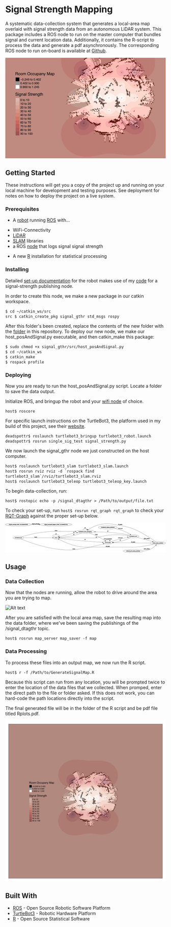# Signal Strength Mapping

A systematic data-collection system that generates a local-area map overlaid with signal strength data from an autonomous LiDAR system. This package includes a ROS node to run on the master computer that bundles signal and current location data. Additionally, it contains the R-script to process the data and generate a pdf asynchronously. The corresponding ROS node to run on-board is available at [Github](https://github.com/jtbon20/SignalStrengthNode).

![Alt text](assets/overview.png)

## Getting Started

These instructions will get you a copy of the project up and running on your local machine for development and testing purposes. See deployment for notes on how to deploy the project on a live system.

### Prerequisites
 * A [robot](https://medium.com/@taggartbonham/wifi-signal-strength-monitoring-robot-2f7ad74c360a) running [ROS](http://www.ros.org/) with...
  - WiFi-Connectivity
  - [LiDAR](https://en.wikipedia.org/wiki/Lidar)
  - [SLAM](https://ocw.mit.edu/courses/aeronautics-and-astronautics/16-412j-cognitive-robotics-spring-2005/projects/1aslam_blas_repo.pdf) libraries
  - a ROS [node](https://github.com/jtbon20/SignalStrengthNode) that logs signal signal strength
* A new [R](https://www.r-project.org/) installation for statistical processing

### Installing
Detailed [set-up documentation](https://medium.com/@taggartbonham/wifi-signal-strength-monitoring-robot-2f7ad74c360a) for the robot makes use of my [code](https://github.com/jtbon20/SignalStrengthNode) for a signal-strength publishing node.



In order to create this node, we make a new package in our catkin workspace.

```
$ cd ~/catkin_ws/src
src $ catkin_create_pkg signal_gthr std_msgs rospy
```

After this folder's been created, replace the contents of the new folder with the [folder](https://github.com/jtbon20/SignalMapping/tree/master/signal_gthr) in this repository. To deploy our new node, we make our host_posAndSignal.py executable, and then catkin_make this package:

```
$ sudo chmod +x signal_gthr/src/host_posAndSignal.py
$ cd ~/catkin_ws
$ catkin_make
$ rospack profile
```

### Deploying

Now you are ready to run the host_posAndSignal.py script. Locate a folder to save the data output.


Initialize ROS, and bringup the robot and your [wifi node](https://github.com/jtbon20/SignalStrengthNode) of choice.
```
host$ roscore
```

For specific launch instructions on the TurtleBot3, the platform used in my build of this project, see their [website](http://emanual.robotis.com/docs/en/platform/turtlebot3/overview/).

```
deadspottr$ roslaunch turtlebot3_bringup turtlebot3_robot.launch
deadspottr$ rosrun single_sig_test signal_strength.py
```

We now launch the signal_gthr node we just constructed on the host computer.

```
host$ roslaunch turtlebot3_slam turtlebot3_slam.launch
host$ rosrun rviz rviz -d `rospack find turtlebot3_slam`/rviz/turtlebot3_slam.rviz
host$ roslaunch turtlebot3_teleop turtlebot3_teleop_key.launch
```

To begin data-collection, run:

```
host$ rostopic echo -p /signal_dtagthr > /Path/to/output/file.txt
```

To check your set-up, run `host$ rosrun rqt_graph rqt_graph` to check your [RQT-Graph](http://wiki.ros.org/rqt_graph) against the proper set-up below.

![Alt text](assets/rqt_graph.png)

## Usage
### Data Collection
Now that the nodes are running, allow the robot to drive around the area you are trying to map.

![Alt text](assets/lidarScan.png)

After you are satisfied with the local area map, save the resulting map into the data folder, where we've been saving the publishings of the /signal_dtagthr topic.
```
host$ rosrun map_server map_saver -f map
```

### Data Processing
To process these files into an output map, we now run the R script.

```
host$ r -f /Path/to/GenerateSignalMap.R
```

Because this script can run from any location, you will be prompted twice to enter the location of the data files that we collected.
When promped, enter the direct path to the file or folder asked. If this does not work, you can hard-code the path locations directly into the script.

The final generated file will be in the folder of the R script and be pdf file titled Rplots.pdf.

![Alt text](assets/Rplots.jpg)

## Built With

* [ROS](http://www.ros.org/) - Open Source Robotic Software Platform
* [TurtleBot3](http://emanual.robotis.com/docs/en/platform/turtlebot3/overview/) - Robotic Hardware Platform
* [R](https://www.r-project.org/) - Open Source Statistical Software
